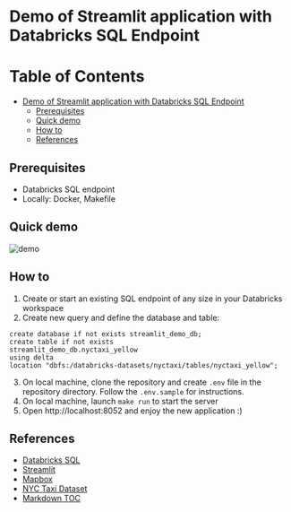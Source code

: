 # Demo of Streamlit application with Databricks SQL Endpoint

Table of Contents
=================

   * [Demo of Streamlit application with Databricks SQL Endpoint](#demo-of-streamlit-application-with-databricks-sql-endpoint)
      * [Prerequisites](#prerequisites)
      * [Quick demo](#quick-demo)
      * [How to](#how-to)
      * [References](#references)

## Prerequisites

- Databricks SQL endpoint
- Locally: Docker, Makefile

## Quick demo

![demo](./raw/demo.gif)

## How to 

1. Create or start an existing SQL endpoint of any size in your Databricks workspace
2. Create new query and define the database and table:

```
create database if not exists streamlit_demo_db;
create table if not exists
streamlit_demo_db.nyctaxi_yellow 
using delta
location "dbfs:/databricks-datasets/nyctaxi/tables/nyctaxi_yellow";
```

3. On local machine, clone the repository and create `.env` file in the repository directory. Follow the `.env.sample` for instructions. 
4. On local machine, launch `make run` to start the server
5. Open http://localhost:8052 and enjoy the new application :) 

## References

- [Databricks SQL](https://databricks.com/product/databricks-sql)
- [Streamlit](https://streamlit.io/)
- [Mapbox](https://www.mapbox.com/)
- [NYC Taxi Dataset](https://www1.nyc.gov/site/tlc/about/tlc-trip-record-data.page)
- [Markdown TOC](https://github.com/ekalinin/github-markdown-toc)